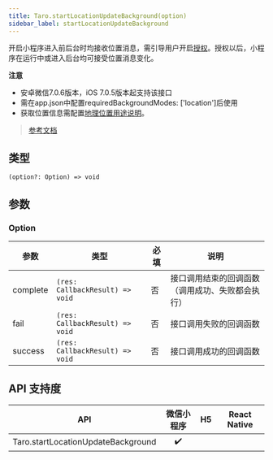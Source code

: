 ```yaml
---
title: Taro.startLocationUpdateBackground(option)
sidebar_label: startLocationUpdateBackground
---
```


开启小程序进入前后台时均接收位置消息，需引导用户开启[授权](../open-api/authorize/authorize.md#后台定位)。授权以后，小程序在运行中或进入后台均可接受位置消息变化。

**注意**
- 安卓微信7.0.6版本，iOS 7.0.5版本起支持该接口
- 需在app.json中配置requiredBackgroundModes: ['location']后使用
- 获取位置信息需配置[地理位置用途说明](https://developers.weixin.qq.com/miniprogram/dev/reference/configuration/app.html#permission)。

> [参考文档](https://developers.weixin.qq.com/miniprogram/dev/api/location/wx.startLocationUpdateBackground.html)

## 类型

```tsx
(option?: Option) => void
```

## 参数

### Option

<table>
  <thead>
    <tr>
      <th>参数</th>
      <th>类型</th>
      <th style={{ textAlign: "center"}}>必填</th>
      <th>说明</th>
    </tr>
  </thead>
  <tbody>
    <tr>
      <td>complete</td>
      <td><code>(res: CallbackResult) =&gt; void</code></td>
      <td style={{ textAlign: "center"}}>否</td>
      <td>接口调用结束的回调函数（调用成功、失败都会执行）</td>
    </tr>
    <tr>
      <td>fail</td>
      <td><code>(res: CallbackResult) =&gt; void</code></td>
      <td style={{ textAlign: "center"}}>否</td>
      <td>接口调用失败的回调函数</td>
    </tr>
    <tr>
      <td>success</td>
      <td><code>(res: CallbackResult) =&gt; void</code></td>
      <td style={{ textAlign: "center"}}>否</td>
      <td>接口调用成功的回调函数</td>
    </tr>
  </tbody>
</table>

## API 支持度

| API | 微信小程序 | H5 | React Native |
| :---: | :---: | :---: | :---: |
| Taro.startLocationUpdateBackground | ✔️ |  |  |
